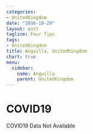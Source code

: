 ```yaml
---
categories:
- UnitedKingdom
date: "2016-10-29"
layout: post
tagline: Four Tips
tags:
- UnitedKingdom
title: Anguilla, UnitedKingdom
chart: true
menu:
  sidebar:
    name: Anguilla
    parent: UnitedKingdom
---
```



# COVID19
COVID19 Data Not Available
